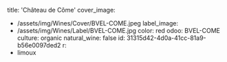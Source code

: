 title: 'Château de Côme'
cover_image:
  - /assets/img/Wines/Cover/BVEL-COME.jpeg
label_image:
  - /assets/img/Wines/Label/BVEL-COME.jpg
color: red
odoo: BVEL-COME
culture: organic
natural_wine: false
id: 31315d42-4d0a-41cc-81a9-b56e0097ded2
r:
  - limoux
